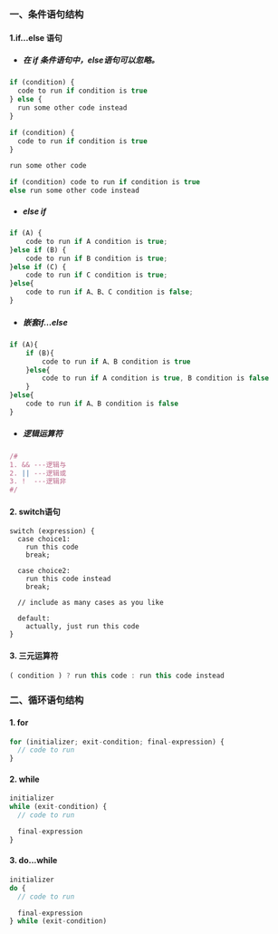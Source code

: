 ### 一、条件语句结构

####  1.if...else 语句

- ##### 在 **if** 条件语句中，else语句可以忽略。

```javascript
if (condition) {
  code to run if condition is true
} else {
  run some other code instead
}
```

```javascript
if (condition) {
  code to run if condition is true
}

run some other code
```

```javascript
if (condition) code to run if condition is true
else run some other code instead
```

- ##### **else if**

```javascript
if (A) {
    code to run if A condition is true;
}else if (B) {
    code to run if B condition is true;
}else if (C) {
    code to run if C condition is true;
}else{
    code to run if A、B、C condition is false;
}
```

- ##### 嵌套if...else

```javascript
if (A){
    if (B){
        code to run if A、B condition is true
    }else{
        code to run if A condition is true, B condition is false
    }
}else{
    code to run if A、B condition is false
}
```

- ##### 逻辑运算符

```javascript
/#
1. && ---逻辑与
2. || ---逻辑或
3. !  ---逻辑非
#/
```

####  2. switch语句

```jade
switch (expression) {
  case choice1:
    run this code
    break;

  case choice2:
    run this code instead
    break;

  // include as many cases as you like

  default:
    actually, just run this code
}
```

####  3. 三元运算符

```javascript
( condition ) ? run this code : run this code instead
```

### 二、循环语句结构

####  1. for

```javascript
for (initializer; exit-condition; final-expression) {
  // code to run
}
```

####  2. while

```javascript
initializer
while (exit-condition) {
  // code to run

  final-expression
}
```

####  3. do...while

```javascript
initializer
do {
  // code to run

  final-expression
} while (exit-condition)
```





